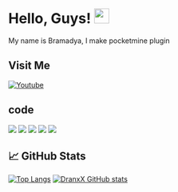<!-- More info, tips and tricks for making GitHub Profile README can be found in my article at https://towardsdatascience.com/build-a-stunning-readme-for-your-github-profile-9b80434fe5d7 -->
# Hello, Guys! <img src="https://raw.githubusercontent.com/MartinHeinz/MartinHeinz/master/wave.gif" width="30px">

My name is Bramadya, I make pocketmine plugin

## Visit Me

[![Youtube](https://img.shields.io/badge/Youtube-FF0014?style=for-the-badge&logo=youtube&logoColor=white)](https://youtube.com/channel/UCf7iJsGUQ0J41hl2G2TnTZQ)

## code
![](https://img.shields.io/badge/code-C-informational?style=flat&logo=c&logoColor=white&color=2bbc8a)
![](https://img.shields.io/badge/Code-Python-informational?style=flat&logo=python&logoColor=white&color=2bbc8a)
![](https://img.shields.io/badge/Code-JavaScript-informational?style=flat&logo=javascript&logoColor=white&color=2bbc8a)
![](https://img.shields.io/badge/Code-php-informational?style=flat&logo=php&logoColor=white&color=2bbc8a)
![](https://img.shields.io/badge/code-html-informational?style=flat&logo=html&logoColor=white&color=2bbc8a)

## &#x1f4c8; GitHub Stats


<!-- Resources -->
<!-- Icons: https://simpleicons.org/ -->
<!-- GitHub Stats: https://github.com/anuraghazra/github-readme-stats -->
<!-- Emojis: https://emojipedia.org/emoji/ -->
<!-- HTML Emojis: https://www.fileformat.info/index.htm -->
<!-- Shields: https://shields.io/ -->

[![Top Langs](https://github-readme-stats.vercel.app/api/top-langs/?username=BramadyaFKS&layout=compact)](https://github.com/BramadyaFKS/github-readme-stats)
[![DranxX GitHub stats](https://github-readme-stats.vercel.app/api?username=BramadyaFKS)](https://github.com/BramadyaFKS/github-readme-stats)
